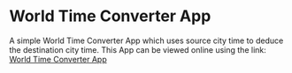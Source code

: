# World Time Converter App

A simple World Time Converter App which uses source city time to deduce the destination city time. This App can be viewed online using the link: [World Time Converter App](https://project-world-time-converter.vercel.app/)

